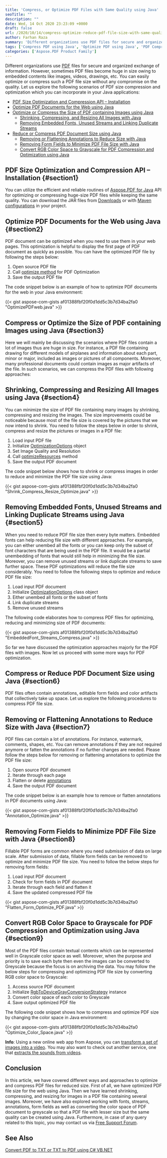 ```yaml
---
title: 'Compress, or Optimize PDF Files with Same Quality using Java'
seoTitle: ""
description: ""
date: Wed, 14 Oct 2020 23:23:09 +0000
draft: false
url: /2020/10/14/compress-optimize-reduce-pdf-file-size-with-same-quality-java/
author: Farhan Raza
summary: 'Different organizations use PDF files for secure and organized exchange of information. However, sometimes PDF files become huge in size owing to embedded contents like images, videos, drawings etc. You can easily optimize or compress such PDF file’s size without any compromise on the quality.'
tags: ['Compress PDF using Java', 'Optimize PDF using Java', 'PDF Compression', 'PDF optimization', 'Reduce PDF file Size', 'Shrink PDF file size', 'compress PDF files', 'optimize PDF files']
categories: ['Aspose.PDF Product Family']
---
```


Different organizations use [PDF][1] files for secure and organized exchange of information. However, sometimes PDF files become huge in size owing to embedded contents like images, videos, drawings, etc. You can easily optimize or compress such a PDF file size without any compromise on the quality. Let us explore the following scenarios of PDF size compression and optimization which you can incorporate in your Java applications:

*   [PDF Size Optimization and Compression API – Installation][2]
*   [Optimize PDF Documents for the Web using Java][3]
*   [Optimize or Compress the Size of PDF containing Images using Java][4]
    *   [Shrinking, Compressing, and Resizing All Images with Java][5]
    *   [Removing Embedded Fonts, Unused Streams and Linking Duplicate Streams][6]
*   [Reduce or Compress PDF Document Size using Java][7]
    *   [Removing or Flattening Annotations to Reduce Size with Java][8]
    *   [Removing Form Fields to Minimize PDF File Size with Java][9]
    *   [Convert RGB Color Space to Grayscale for PDF Compression and Optimization using Java][10]

## PDF Size Optimization and Compression API – Installation {#section1}

You can utilize the efficient and reliable routines of [Aspose.PDF for Java][11] API for optimizing or compressing huge-size PDF files while keeping the same quality. You can download the JAR files from [Downloads][12] or with [Maven configurations][13] in your project.

## Optimize PDF Documents for the Web using Java {#section2}

PDF document can be optimized when you need to use them in your web pages. This optimization is helpful to display the first page of PDF document as quickly as possible. You can have the optimized PDF file by following the steps below:

1.  Open source PDF file
2.  Call [optimize method][14] for PDF Optimization
3.  Save the output PDF file

The code snippet below is an example of how to optimize PDF documents for the web in your Java environment:

{{< gist aspose-com-gists af01388fbf20f0d1dd5c3b7d34ba2fa0 "OptimizePDFweb.java" >}}

## Compress or Optimize the Size of PDF containing Images using Java {#section3}

Here we will mainly be discussing the scenarios where PDF files contain a lot of images thus are huge in size. For instance, a PDF file containing drawing for different models of airplanes and information about each part, minor or major, included as images or pictures of all components. Moreover, many professional documents could contain images as major artifacts of the file. In such scenarios, we can compress the PDF files with following approaches:

## Shrinking, Compressing and Resizing All Images using Java {#section4}

You can minimize the size of PDF file containing many images by shrinking, compressing and resizing the images. The size improvements could be noticeable because most of the file size is covered by the pictures that we now intend to shrink. You need to follow the steps below in order to shrink, compress and resize the pictures or images in a PDF file:

1.  Load input PDF file
2.  Initialize [OptimizationOptions][15] object
3.  Set Image Quality and Resolution
4.  Call [optimizeResources][16] method
5.  Save the output PDF document

The code snippet below shows how to shrink or compress images in order to reduce and minimize the PDF file size using Java:

{{< gist aspose-com-gists af01388fbf20f0d1dd5c3b7d34ba2fa0 "Shrink_Compress_Resize_Optimize.java" >}}

## Removing Embedded Fonts, Unused Streams and Linking Duplicate Streams using Java {#section5}

When you need to reduce PDF file size then every byte matters. Embedded fonts can help reducing file size with different approaches. For example, you can either unembed all the fonts or you can keep only the subset of font characters that are being used in the PDF file. It would be a partial unembedding of fonts that would still help in minimizing the file size. Moreover, you can remove unused streams or link duplicate streams to save further space. These PDF optimizations will reduce the file size considerably. You need to follow the following steps to optimize and reduce PDF file size:

1.  Load input PDF document
2.  Initialize [OptimizationOptions][17] class object
3.  Either unembed all fonts or the subset of fonts
4.  Link duplicate streams
5.  Remove unused streams

The following code elaborates how to compress PDF files for optimizing, reducing and minimizing size of PDF documents:

{{< gist aspose-com-gists af01388fbf20f0d1dd5c3b7d34ba2fa0 "EmbeddedFont_Streams_Compress.java" >}}

So far we have discussed the optimization approaches majorly for the PDF files with images. Now let us proceed with some more ways for PDF optimization.

## Compress or Reduce PDF Document Size using Java {#section6}

PDF files often contain annotations, editable form fields and color artifacts that collectively take up space. Let us explore the following procedures to compress PDF file size.

## Removing or Flattening Annotations to Reduce Size with Java {#section7}

PDF files can contain a lot of annotations. For instance, watermark, comments, shapes, etc. You can remove annotations if they are not required anymore or fatten the annotations if no further changes are needed. Please follow the steps below for removing or flattening annotations to optimize the PDF file size:

1.  Open source PDF document
2.  Iterate through each page
3.  Flatten or delete [annotations][18]
4.  Save the output PDF document

The code snippet below is an example how to remove or flatten annotations in PDF documents using Java:

{{< gist aspose-com-gists af01388fbf20f0d1dd5c3b7d34ba2fa0 "Annotation_Optimize.java" >}}

## Removing Form Fields to Minimize PDF File Size with Java {#section8}

Fillable PDF forms are common where you need submission of data on large scale. After submission of data, fillable form fields can be removed to optimize and minimize PDF file size. You need to follow the below steps for removing form fields:

1.  Load input PDF document
2.  Check for form fields in PDF document
3.  Iterate through each field and flatten it
4.  Save the updated compressed PDF file

{{< gist aspose-com-gists af01388fbf20f0d1dd5c3b7d34ba2fa0 "Flatten_Form_Optimize_PDF.java" >}}

## Convert RGB Color Space to Grayscale for PDF Compression and Optimization using Java {#section9}

Most of the PDF files contain textual contents which can be represented well in Grayscale color space as well. Moreover, when the purpose and priority is to save each byte then even the images can be converted to Greyscale because the focus is on archiving the data. You may follow the below steps for compressing and optimizing PDF file size by converting RGB color space to Grayscale:

1.  Access source PDF document
2.  Initialize [RgbToDeviceGrayConversionStrategy][19] instance
3.  Convert color space of each color to Greyscale
4.  Save output optimized PDF file

The following code snippet shows how to compress and optimize PDF size by changing the color space in Java environment:

{{< gist aspose-com-gists af01388fbf20f0d1dd5c3b7d34ba2fa0 "Optimize_Color_Space.java" >}}

**Info**: Using a new online web app from Aspose, you can [transform a set of images into a video][20]. You may also want to check out another service, one that [extracts the sounds from videos][21].

## Conclusion

In this article, we have covered different ways and approaches to optimize and compress PDF files for reduced size. First of all, we have optimized PDF file size for the web using Java. Then we have learned shrinking, compressing, and resizing for images in a PDF file containing several images. Moreover, we have also explored working with fonts, streams, annotations, form fields as well as converting the color space of PDF document to greyscale so that a PDF file with lesser size but the same quality can be created using Java. Furthermore, in case of any query related to this topic, you may contact us via [Free Support Forum][22].

## See Also

[Convert PDF to TXT or TXT to PDF using C# VB.NET][23]




[1]: https://docs.fileformat.com/pdf/
[2]: #section1
[3]: #section2
[4]: #section3
[5]: #section4
[6]: #section5
[7]: #section6
[8]: #section7
[9]: #section8
[10]: #section9
[11]: https://products.aspose.com/pdf/java
[12]: https://downloads.aspose.com/pdf/java
[13]: https://repository.aspose.com/webapp/#/artifacts/browse/tree/General/repo/com/aspose/aspose-pdf/20.9/aspose-pdf-20.9.pom
[14]: https://apireference.aspose.com/java/pdf/com.aspose.pdf/Document#optimize--
[15]: https://apireference.aspose.com/pdf/java/com.aspose.pdf.optimization/class-use/OptimizationOptions
[16]: https://apireference.aspose.com/pdf/java/com.aspose.pdf/IDocument#optimizeResources-com.aspose.pdf.optimization.OptimizationOptions-
[17]: https://apireference.aspose.com/pdf/java/com.aspose.pdf.optimization/OptimizationOptions
[18]: https://apireference.aspose.com/pdf/java/com.aspose.pdf/Annotation
[19]: https://apireference.aspose.com/pdf/java/com.aspose.pdf/RgbToDeviceGrayConversionStrategy
[20]: https://products.aspose.app/slides/video/images-to-video
[21]: https://products.aspose.app/slides/video/mp4-to-mp3
[22]: https://forum.aspose.com/c/pdf
[23]: https://blog.aspose.com/2020/09/28/convert-pdf-text-csharp-vb.net/





